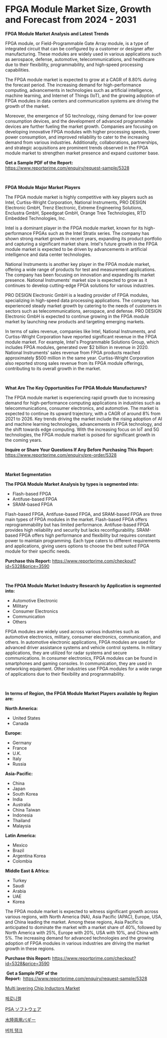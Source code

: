 <p><h1>FPGA Module Market Size, Growth and Forecast from 2024 - 2031</h1></p><p><strong>FPGA Module Market Analysis and Latest Trends</strong></p>
<p><p>FPGA module, or Field-Programmable Gate Array module, is a type of integrated circuit that can be configured by a customer or designer after manufacturing. These modules are widely used in various applications such as aerospace, defense, automotive, telecommunications, and healthcare due to their flexibility, programmability, and high-speed processing capabilities.</p><p>The FPGA module market is expected to grow at a CAGR of 8.80% during the forecast period. The increasing demand for high-performance computing, advancements in technologies such as artificial intelligence, machine learning, and Internet of Things (IoT), and the growing adoption of FPGA modules in data centers and communication systems are driving the growth of the market.</p><p>Moreover, the emergence of 5G technology, rising demand for low-power consumption devices, and the development of advanced programmable devices are further fueling the market growth. Companies are focusing on developing innovative FPGA modules with higher processing speeds, lower power consumption, and improved reliability to cater to the increasing demand from various industries. Additionally, collaborations, partnerships, and strategic acquisitions are prominent trends observed in the FPGA module market to strengthen market presence and expand customer base.</p></p>
<p><strong>Get a Sample PDF of the Report:&nbsp;</strong> <a href="https://www.reportprime.com/enquiry/request-sample/5328">https://www.reportprime.com/enquiry/request-sample/5328</a></p>
<p>&nbsp;</p>
<p><strong>FPGA Module Major Market Players</strong></p>
<p><p>The FPGA module market is highly competitive with key players such as Intel, Curtiss-Wright Corporation, National Instruments, PRO DESIGN Electronic GmbH, Trenz Electronic, Extreme Engineering Solutions, Enclustra GmbH, Speedgoat GmbH, Orange Tree Technologies, RTD Embedded Technologies, Inc. </p><p>Intel is a dominant player in the FPGA module market, known for its high-performance FPGAs such as the Intel Stratix series. The company has shown strong market growth in recent years, expanding its product portfolio and capturing a significant market share. Intel's future growth in the FPGA module market is expected to be driven by advancements in artificial intelligence and data center technologies.</p><p>National Instruments is another key player in the FPGA module market, offering a wide range of products for test and measurement applications. The company has been focusing on innovation and expanding its market presence. National Instruments' market size is expected to grow as it continues to develop cutting-edge FPGA solutions for various industries.</p><p>PRO DESIGN Electronic GmbH is a leading provider of FPGA modules, specializing in high-speed data processing applications. The company has experienced steady market growth by catering to the needs of customers in sectors such as telecommunications, aerospace, and defense. PRO DESIGN Electronic GmbH is expected to continue growing in the FPGA module market by launching new products and targeting emerging markets.</p><p>In terms of sales revenue, companies like Intel, National Instruments, and Curtiss-Wright Corporation have reported significant revenue in the FPGA module market. For example, Intel's Programmable Solutions Group, which includes FPGA modules, generated over $2 billion in revenue in 2020. National Instruments' sales revenue from FPGA products reached approximately $500 million in the same year. Curtiss-Wright Corporation also reported strong sales revenue from its FPGA module offerings, contributing to its overall growth in the market.</p></p>
<p>&nbsp;</p>
<p><strong>What Are The Key Opportunities For FPGA Module Manufacturers?</strong></p>
<p><p>The FPGA module market is experiencing rapid growth due to increasing demand for high-performance computing applications in industries such as telecommunications, consumer electronics, and automotive. The market is expected to continue its upward trajectory, with a CAGR of around 8% from 2021 to 2026. Key trends driving the market include the rising adoption of AI and machine learning technologies, advancements in FPGA technology, and the shift towards edge computing. With the increasing focus on IoT and 5G technologies, the FPGA module market is poised for significant growth in the coming years.</p></p>
<p><strong>Inquire or Share Your Questions If Any Before Purchasing This Report:</strong> <a href="https://www.reportprime.com/enquiry/pre-order/5328">https://www.reportprime.com/enquiry/pre-order/5328</a></p>
<p>&nbsp;</p>
<p><strong>Market Segmentation</strong></p>
<p><strong>The FPGA Module Market Analysis by types is segmented into:</strong></p>
<p><ul><li>Flash-based FPGA</li><li>Antifuse-based FPGA</li><li>SRAM-based FPGA</li></ul></p>
<p><p>Flash-based FPGA, Antifuse-based FPGA, and SRAM-based FPGA are three main types of FPGA modules in the market. Flash-based FPGA offers reprogrammability but has limited performance. Antifuse-based FPGA provides high reliability and security but lacks reconfigurability. SRAM-based FPGA offers high performance and flexibility but requires constant power to maintain programming. Each type caters to different requirements and applications, giving users options to choose the best suited FPGA module for their specific needs.</p></p>
<p><strong>Purchase this Report:&nbsp;</strong><a href="https://www.reportprime.com/checkout?id=5328&price=3590">https://www.reportprime.com/checkout?id=5328&price=3590</a></p>
<p>&nbsp;</p>
<p><strong>The FPGA Module Market Industry Research by Application is segmented into:</strong></p>
<p><ul><li>Automotive Electronic</li><li>Military</li><li>Consumer Electronics</li><li>Communication</li><li>Others</li></ul></p>
<p><p>FPGA modules are widely used across various industries such as automotive electronics, military, consumer electronics, communication, and others. In automotive electronic applications, FPGA modules are used for advanced driver assistance systems and vehicle control systems. In military applications, they are utilized for radar systems and secure communications. In consumer electronics, FPGA modules can be found in smartphones and gaming consoles. In communication, they are used in networking equipment. Other industries use FPGA modules for a wide range of applications due to their flexibility and programmability.</p></p>
<p>&nbsp;</p>
<p><strong>In terms of Region, the FPGA Module Market Players available by Region are:</strong></p>
<p>
    <p> <strong> North America: </strong>
        <ul>
            <li>United States</li>
            <li>Canada</li>
        </ul>
        </p> 
    <p> <strong> Europe: </strong>
        <ul>
            <li>Germany</li>
            <li>France</li>
            <li>U.K.</li>
            <li>Italy</li>
            <li>Russia</li>
        </ul>
        </p> 
    <p> <strong> Asia-Pacific: </strong>
        <ul>
            <li>China</li>
            <li>Japan</li>
            <li>South Korea</li>
            <li>India</li>
            <li>Australia</li>
            <li>China Taiwan</li>
            <li>Indonesia</li>
            <li>Thailand</li>
            <li>Malaysia</li>
        </ul>
        </p> 
    <p> <strong> Latin America: </strong>
        <ul>
            <li>Mexico</li>
            <li>Brazil</li>
            <li>Argentina Korea</li>
            <li>Colombia</li>
        </ul>
        </p> 
    <p> <strong> Middle East & Africa: </strong>
        <ul>
            <li>Turkey</li>
            <li>Saudi</li>
            <li>Arabia</li>
            <li>UAE</li>
            <li>Korea</li>
        </ul>
    </p>
    </p>
<p><p>The FPGA module market is expected to witness significant growth across various regions, with North America (NA), Asia Pacific (APAC), Europe, USA, and China leading the market. Among these regions, Asia Pacific is anticipated to dominate the market with a market share of 40%, followed by North America with 25%, Europe with 20%, USA with 10%, and China with 5%. The increasing demand for advanced technologies and the growing adoption of FPGA modules in various industries are driving the market growth in these regions.</p></p>
<p><strong>Purchase this Report: </strong><a href="https://www.reportprime.com/checkout?id=5328&price=3590">https://www.reportprime.com/checkout?id=5328&price=3590</a></p>
<p>&nbsp;<strong>Get a Sample PDF of the Report:&nbsp;&nbsp;</strong><a href="https://www.reportprime.com/enquiry/request-sample/5328">https://www.reportprime.com/enquiry/request-sample/5328</a></p>
<p><strong></strong></p>
<p><p><a href="https://github.com/kosella/Market-Research-Report-List-2/blob/main/multi-layering-chip-inductors-market.md">Multi layering Chip Inductors Market</a></p><p><a href="https://medium.com/@emmettsaynford43546/%ED%8E%98%EB%A1%A0%EB%8B%88%EC%BC%88-%EC%8B%9C%EC%9E%A5-%EA%B7%9C%EB%AA%A8%EB%8A%94-%EA%B8%80%EB%A1%9C%EB%B2%8C-%EC%82%B0%EC%97%85%EC%97%90%EC%84%9C-%EC%B5%9C%EC%A0%81%EC%9D%98-%EB%A7%88%EC%BC%80%ED%8C%85-%EC%B1%84%EB%84%90%EC%9D%84-%EB%93%9C%EB%9F%AC%EB%83%85%EB%8B%88%EB%8B%A4-3f7f7bdfdcf6">페로니켈</a></p><p><a href="https://medium.com/@novastamm2023/psa%E3%82%BD%E3%83%95%E3%83%88%E3%82%A6%E3%82%A7%E3%82%A2%E5%B8%82%E5%A0%B4%E3%81%AE%E8%A6%8F%E6%A8%A1%E3%81%A8%E5%B8%82%E5%A0%B4%E5%8B%95%E5%90%91-%E5%AE%8C%E5%85%A8%E3%81%AA%E7%94%A3%E6%A5%AD%E6%A6%82%E8%A6%81-2024%E5%B9%B4%E3%81%8B%E3%82%892031%E5%B9%B4%E3%81%BE%E3%81%A7-fa814a34c9ae">PSA ソフトウェア</a></p><p><a href="https://medium.com/@hugofirst21/%E4%B8%A1%E7%94%9F%E5%8B%95%E7%89%A9%E3%81%AEatv%E5%B8%82%E5%A0%B4%E8%A6%8F%E6%A8%A1%E3%81%AF-%E3%82%B0%E3%83%AD%E3%83%BC%E3%83%90%E3%83%AB%E7%94%A3%E6%A5%AD%E3%81%A7%E6%9C%80%E9%81%A9%E3%81%AA%E3%83%9E%E3%83%BC%E3%82%B1%E3%83%86%E3%82%A3%E3%83%B3%E3%82%B0%E3%83%81%E3%83%A3%E3%83%8D%E3%83%AB%E3%82%92%E7%A4%BA%E3%81%99-514acec331fd">水陸両用バギー</a></p><p><a href="https://medium.com/@joshuapierce88/%EB%B2%84%ED%8D%BC-%ED%83%B1%ED%81%AC-%EC%8B%9C%EC%9E%A5-2031%EB%85%84%EA%B9%8C%EC%A7%80%EC%9D%98-%ED%8A%B8%EB%A0%8C%EB%93%9C-%EC%98%88%EC%B8%A1-%EB%B0%8F-%EA%B2%BD%EC%9F%81-%EB%B6%84%EC%84%9D-02ab2cd97c8c">버퍼 탱크</a></p></p>